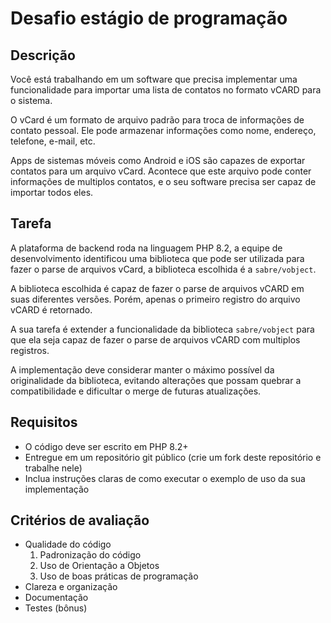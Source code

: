 # Desafio estágio de programação

## Descrição

Você está trabalhando em um software que precisa implementar uma funcionalidade
para importar uma lista de contatos no formato vCARD para o sistema.

O vCard é um formato de arquivo padrão para troca de informações de contato
pessoal. Ele pode armazenar informações como nome, endereço, telefone, e-mail,
etc.

Apps de sistemas móveis como Android e iOS são capazes de exportar contatos
para um arquivo vCard. Acontece que este arquivo pode conter informações de
multiplos contatos, e o seu software precisa ser capaz de importar todos eles.

## Tarefa

A plataforma de backend roda na linguagem PHP 8.2, a equipe de desenvolvimento
identificou uma biblioteca que pode ser utilizada para fazer o parse de arquivos
vCard, a biblioteca escolhida é a `sabre/vobject`.

A biblioteca escolhida é capaz de fazer o parse de arquivos vCARD em suas
diferentes versões. Porém, apenas o primeiro registro do arquivo vCARD é
retornado.

A sua tarefa é extender a funcionalidade da biblioteca `sabre/vobject` para que
ela seja capaz de fazer o parse de arquivos vCARD com multiplos registros.

A implementação deve considerar manter o máximo possível da originalidade da
biblioteca, evitando alterações que possam quebrar a compatibilidade e dificultar
o merge de futuras atualizações.

## Requisitos

- O código deve ser escrito em PHP 8.2+
- Entregue em um repositório git público (crie um fork deste repositório e
  trabalhe nele)
- Inclua instruções claras de como executar o exemplo de uso da sua implementação

## Critérios de avaliação

- Qualidade do código
    1. Padronização do código
    2. Uso de Orientação a Objetos
    3. Uso de boas práticas de programação
- Clareza e organização
- Documentação
- Testes (bônus)
